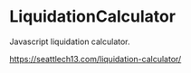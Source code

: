 # LiquidationCalculator

Javascript liquidation calculator.  

https://seattlech13.com/liquidation-calculator/
